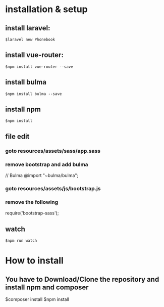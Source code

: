 # installation & setup
## install laravel:
    $laravel new Phonebook

## install vue-router:
    $npm install vue-router --save

## install bulma
    $npm install bulma --save

## install npm
    $npm install

## file edit
### goto resources/assets/sass/app.sass
### remove bootstrap and add bulma
// Bulma
@import "~bulma/bulma";

### goto resources/assets/js/bootstrap.js
### remove the following
require('bootstrap-sass');

## watch
    $npm run watch

# How to install
## You have to Download/Clone the repository and install npm and composer
$composer install
$npm install
